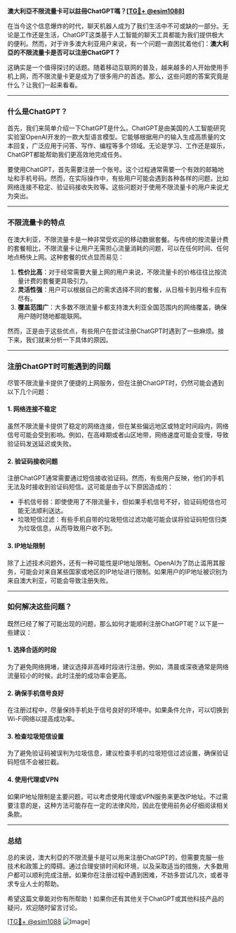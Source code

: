 **澳大利亞不限流量卡可以註冊ChatGPT嗎？[[TG💪+ @esim1088](https://t.me/s/esim1088)]**

在当今这个信息爆炸的时代，聊天机器人成为了我们生活中不可或缺的一部分。无论是工作还是生活，ChatGPT这类基于人工智能的聊天工具都能为我们提供极大的便利。然而，对于许多澳大利亚用户来说，有一个问题一直困扰着他们：**澳大利亞的不限流量卡是否可以注册ChatGPT？**

这确实是一个值得探讨的话题。随着移动互联网的普及，越来越多的人开始使用手机上网，而不限流量卡更是成为了很多用户的首选。那么，这些问题的答案究竟是什么？让我们一起来看看。

---

### 什么是ChatGPT？

首先，我们来简单介绍一下ChatGPT是什么。ChatGPT是由美国的人工智能研究实验室OpenAI开发的一款大型语言模型。它能够根据用户的输入生成高质量的文本回复，广泛应用于问答、写作、编程等多个领域。无论是学习、工作还是娱乐，ChatGPT都能帮助我们更高效地完成任务。

要使用ChatGPT，首先需要注册一个账号。这个过程通常需要一个有效的邮箱地址和手机号码。然而，在实际操作中，有些用户可能会遇到各种各样的问题，比如网络连接不稳定、验证码接收失败等。这些问题对于使用不限流量卡的用户来说尤为突出。

---

### 不限流量卡的特点

在澳大利亚，不限流量卡是一种非常受欢迎的移动数据套餐。与传统的按流量计费的套餐相比，不限流量卡让用户无需担心流量消耗的问题，可以在任何时间、任何地点畅快上网。这种套餐的优点显而易见：

1. **性价比高**：对于经常需要大量上网的用户来说，不限流量卡的价格往往比按流量计费的套餐更具吸引力。
2. **灵活性强**：用户可以根据自己的需求选择不同的套餐，从日租卡到月租卡应有尽有。
3. **覆盖范围广**：大多数不限流量卡都支持澳大利亚全国范围内的网络覆盖，确保用户随时随地都能联网。

然而，正是由于这些优点，有些用户在尝试注册ChatGPT时遇到了一些麻烦。接下来，我们就来分析一下具体的原因。

---

### 注册ChatGPT时可能遇到的问题

尽管不限流量卡提供了便捷的上网服务，但在注册ChatGPT时，仍然可能会遇到以下几个问题：

#### 1. 网络连接不稳定

虽然不限流量卡提供了稳定的网络连接，但在某些偏远地区或特定时间段内，网络信号可能会受到影响。例如，在高峰期或者山区地带，网络速度可能会变慢，导致验证码发送延迟或失败。

#### 2. 验证码接收问题

注册ChatGPT通常需要通过短信接收验证码。然而，有些用户反映，他们的手机无法及时接收到验证码短信。这可能是由于以下原因造成的：

- 手机信号弱：即使使用了不限流量卡，但如果手机信号不好，验证码短信也可能无法顺利送达。
- 垃圾短信过滤：有些手机自带的垃圾短信过滤功能可能会误将验证码短信归类为垃圾信息，从而导致用户收不到。

#### 3. IP地址限制

除了上述技术问题外，还有一种可能性是IP地址限制。OpenAI为了防止滥用其服务，可能会对来自某些国家或地区的IP地址进行限制。如果用户的IP地址被识别为来自澳大利亚，可能会导致注册失败。

---

### 如何解决这些问题？

既然已经了解了可能出现的问题，那么如何才能顺利注册ChatGPT呢？以下是一些建议：

#### 1. 选择合适的时段

为了避免网络拥堵，建议选择非高峰时段进行注册。例如，清晨或深夜通常是网络流量较小的时候，此时注册的成功率会更高。

#### 2. 确保手机信号良好

在注册过程中，尽量保持手机处于信号良好的环境中。如果条件允许，可以切换到Wi-Fi网络以提高成功率。

#### 3. 检查垃圾短信设置

为了避免验证码被误判为垃圾信息，建议检查手机的垃圾短信过滤设置，确保验证码短信不会被拦截。

#### 4. 使用代理或VPN

如果IP地址限制是主要问题，可以考虑使用代理或VPN服务来更改IP地址。不过需要注意的是，这种方法可能存在一定的法律风险，因此在使用前务必仔细阅读相关条款。

---

### 总结

总的来说，澳大利亞的不限流量卡是可以用来注册ChatGPT的，但需要克服一些技术和政策上的障碍。通过合理安排时间和环境，以及采取适当的措施，大多数用户都可以顺利完成注册。如果你在注册过程中遇到困难，不妨多尝试几次，或者寻求专业人士的帮助。

希望这篇文章能对你有所帮助！如果你还有其他关于ChatGPT或其他科技产品的疑问，欢迎随时留言讨论。

[[TG💪+ @esim1088](https://t.me/s/esim1088) ![Image](https://i.postimg.cc/4NQfJmqS/Snipaste-2025-05-13-00-14-12.png)]